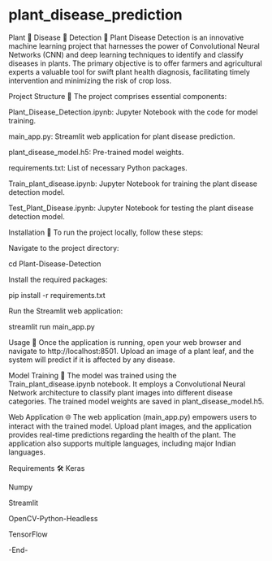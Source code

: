 # plant_disease_prediction
Plant 🌱 Disease 🐛 Detection 🔎
Plant Disease Detection is an innovative machine learning project that harnesses the power of Convolutional Neural Networks (CNN) and deep learning techniques to identify and classify diseases in plants. The primary objective is to offer farmers and agricultural experts a valuable tool for swift plant health diagnosis, facilitating timely intervention and minimizing the risk of crop loss.

Project Structure 📂
The project comprises essential components:

Plant_Disease_Detection.ipynb: Jupyter Notebook with the code for model training.

main_app.py: Streamlit web application for plant disease prediction.

plant_disease_model.h5: Pre-trained model weights.

requirements.txt: List of necessary Python packages.

Train_plant_disease.ipynb: Jupyter Notebook for training the plant disease detection model.

Test_Plant_Disease.ipynb: Jupyter Notebook for testing the plant disease detection model.

Installation 🚀
To run the project locally, follow these steps:

Navigate to the project directory:

cd Plant-Disease-Detection

Install the required packages:

pip install -r requirements.txt

Run the Streamlit web application:

streamlit run main_app.py

Usage 🌿
Once the application is running, open your web browser and navigate to http://localhost:8501. Upload an image of a plant leaf, and the system will predict if it is affected by any disease.

Model Training 🧠
The model was trained using the Train_plant_disease.ipynb notebook. It employs a Convolutional Neural Network architecture to classify plant images into different disease categories. The trained model weights are saved in plant_disease_model.h5.

Web Application 🌐
The web application (main_app.py) empowers users to interact with the trained model. Upload plant images, and the application provides real-time predictions regarding the health of the plant. The application also supports multiple languages, including major Indian languages.

Requirements 🛠️
Keras

Numpy

Streamlit

OpenCV-Python-Headless

TensorFlow

-End-
